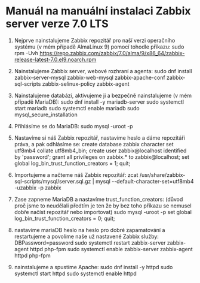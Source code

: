 # Manuál na manuální instalaci Zabbix server verze 7.0 LTS
1. Nejprve nainstalujeme Zabbix repozitář pro naší verzi operačního systému (v mém případě AlmaLinux 9) pomocí tohodle příkazu:
sudo rpm -Uvh https://repo.zabbix.com/zabbix/7.0/alma/9/x86_64/zabbix-release-latest-7.0.el9.noarch.rpm

2. Nainstalujeme Zabbix server, webové rozhraní a agenta:
sudo dnf install zabbix-server-mysql zabbix-web-mysql zabbix-apache-conf zabbix-sql-scripts zabbix-selinux-policy zabbix-agent

3. Nainstalujeme databázi, aktivujeme ji a bezpečně nainstalujeme (v mém případě MariaDB):
sudo dnf install -y mariadb-server
sudo systemctl start mariadb
sudo systemctl enable mariadb
sudo mysql_secure_installation

4. Přihlásíme se do MariaDB:
sudo mysql -uroot -p

5. Nastavíme si náš Zabbix repozitář, nastavíme heslo a dáme repozitáři práva, a pak odhlásíme se:
create database zabbix character set utf8mb4 collate utf8mb4_bin;
create user zabbix@localhost identified by 'password';
grant all privileges on zabbix.* to zabbix@localhost;
set global log_bin_trust_function_creators = 1;
quit;

6. Importujeme a načteme náš Zabbix repozitář:
zcat /usr/share/zabbix-sql-scripts/mysql/server.sql.gz | mysql --default-character-set=utf8mb4 -uzabbix -p zabbix

7. Zase zapneme MariaDB a nastavíme trust_function_creators: (důvod proč jsme to neudělali předtím je ten že by bez toho příkazu se nemusel dobře načíst repozitář nebo importovat)
sudo mysql -uroot -p
set global log_bin_trust_function_creators = 0;
quit;

8. nastavíme mariaDB heslo na heslo pro dobré zapamatování a restartujeme a povolíme naše už nastavené Zabbix služby:
DBPassword=password
sudo systemctl restart zabbix-server zabbix-agent httpd php-fpm
sudo systemctl enable zabbix-server zabbix-agent httpd php-fpm

9. nainstalujeme a spustíme Apache:
sudo dnf install -y httpd
sudo systemctl start httpd
sudo systemctl enable httpd
